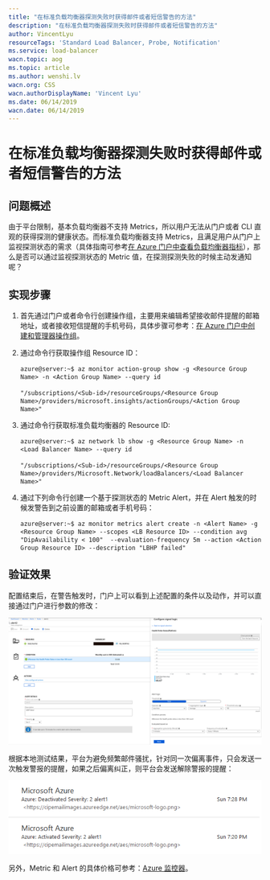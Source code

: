 ```yaml
---
title: "在标准负载均衡器探测失败时获得邮件或者短信警告的方法"
description: "在标准负载均衡器探测失败时获得邮件或者短信警告的方法"
author: VincentLyu
resourceTags: 'Standard Load Balancer, Probe, Notification'
ms.service: load-balancer
wacn.topic: aog
ms.topic: article
ms.author: wenshi.lv
wacn.org: CSS
wacn.authorDisplayName: 'Vincent Lyu'
ms.date: 06/14/2019
wacn.date: 06/14/2019
---
```


# 在标准负载均衡器探测失败时获得邮件或者短信警告的方法

## 问题概述

由于平台限制，基本负载均衡器不支持 Metrics，所以用户无法从门户或者 CLI 直观的获得探测的健康状态。而标准负载均衡器支持 Metrics，且满足用户从门户上监视探测状态的需求（具体指南可参考[在 Azure 门户中查看负载均衡器指标](https://docs.microsoft.com/zh-cn/azure/load-balancer/load-balancer-standard-diagnostics#view-your-load-balancer-metrics-in-the-azure-portal)），那么是否可以通过监视探测状态的 Metric 值，在探测探测失败的时候主动发通知呢？

## 实现步骤

1. 首先通过门户或者命令行创建操作组，主要用来编辑希望接收邮件提醒的邮箱地址，或者接收短信提醒的手机号码，具体步骤可参考：[在 Azure 门户中创建和管理器操作组](https://docs.azure.cn/zh-cn/azure-monitor/platform/action-groups)。

2. 通过命令行获取操作组 Resource ID：

    ```cli
    azure@server:~$ az monitor action-group show -g <Resource Group Name> -n <Action Group Name> --query id

    "/subscriptions/<Sub-id>/resourceGroups/<Resource Group Name>/providers/microsoft.insights/actionGroups/<Action Group Name>"
    ```

3. 通过命令行获取标准负载均衡器的 Resource ID:

    ```cli
    azure@server:~$ az network lb show -g <Resource Group Name> -n <Load Balancer Name> --query id

    "/subscriptions/<Sub-id>/resourceGroups/<Resource Group Name>/providers/Microsoft.Network/loadBalancers/<Load Balancer Name>"
    ```

4. 通过下列命令行创建一个基于探测状态的 Metric Alert，并在 Alert 触发的时候发警告到之前设置的邮箱或者手机号码：

    ```cli
    azure@server:~$ az monitor metrics alert create -n <Alert Name> -g <Resource Group Name> --scopes <LB Resource ID> --condition avg "DipAvailability < 100"  --evaluation-frequency 5m --action <Action Group Resource ID> --description "LBHP failed"
    ```

## 验证效果

配置结束后，在警告触发时，门户上可以看到上述配置的条件以及动作，并可以直接通过门户进行参数的修改：

![01](media/aog-load-balancer-howto-get-notification-when-probe-of-standard-load-balancer-fails/01.png "01")

根据本地测试结果，平台为避免频繁邮件骚扰，针对同一次偏离事件，只会发送一次触发警报的提醒，如果之后偏离纠正，则平台会发送解除警报的提醒：

![02](media/aog-load-balancer-howto-get-notification-when-probe-of-standard-load-balancer-fails/02.gif "02")

另外，Metric 和 Alert 的具体价格可参考：[Azure 监控器](https://www.azure.cn/zh-cn/pricing/details/monitor/)。